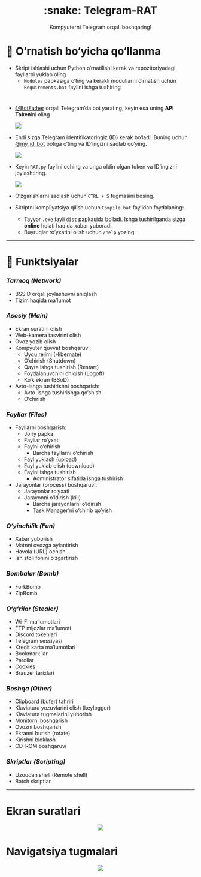 

<h1 align="center">:snake: Telegram-RAT</h1>

<p align="center">
  Kompyuterni Telegram orqali boshqaring!
</p>

# :page_facing_up: O‘rnatish bo‘yicha qo‘llanma

* Skript ishlashi uchun Python o‘rnatilishi kerak va repozitoriyadagi fayllarni yuklab oling  
  * `Modules` papkasiga o‘ting va kerakli modullarni o‘rnatish uchun `Requirements.bat` faylini ishga tushiring

#

* [@BotFather](https://t.me/BotFather) orqali Telegram’da bot yarating, keyin esa uning **API Token**ini oling

  <img src="https://i.imgur.com/3eWSJtZ.png">

* Endi sizga Telegram identifikatoringiz (ID) kerak bo‘ladi. Buning uchun [@my_id_bot](https://t.me/my_id_bot) botiga o‘ting va ID’ingizni saqlab qo‘ying.

  <img src="https://i.imgur.com/TIoauMO.png">

* Keyin `RAT.py` faylini oching va unga oldin olgan token va ID’ingizni joylashtiring.

  <img src="https://i.imgur.com/ZaMLZ2F.png">

* O‘zgarishlarni saqlash uchun `CTRL + S` tugmasini bosing.  
* Skriptni kompilyatsiya qilish uchun `Compile.bat` faylidan foydalaning:  
  * Tayyor `.exe` fayli `dist` papkasida bo‘ladi. Ishga tushirilganda sizga **online** holati haqida xabar yuboradi.  
  * Buyruqlar ro‘yxatini olish uchun `/help` yozing.

---

# :rose: Funktsiyalar

### _Tarmoq (Network)_
* BSSID orqali joylashuvni aniqlash  
* Tizim haqida ma’lumot

### _Asosiy (Main)_
* Ekran suratini olish  
* Web-kamera tasvirini olish  
* Ovoz yozib olish  
* Kompyuter quvvat boshqaruvi:
  * Uyqu rejimi (Hibernate)  
  * O‘chirish (Shutdown)  
  * Qayta ishga tushirish (Restart)  
  * Foydalanuvchini chiqish (Logoff)  
  * Ko‘k ekran (BSoD)  
* Avto-ishga tushirishni boshqarish:
  * Avto-ishga tushirishga qo‘shish  
  * O‘chirish

### _Fayllar (Files)_
* Fayllarni boshqarish:
  * Joriy papka  
  * Fayllar ro‘yxati  
  * Faylni o‘chirish  
     * Barcha fayllarni o‘chirish  
  * Fayl yuklash (upload)  
  * Fayl yuklab olish (download)  
  * Faylni ishga tushirish  
     * Administrator sifatida ishga tushirish  
* Jarayonlar (process) boshqaruvi:
  * Jarayonlar ro‘yxati  
  * Jarayonni o‘ldirish (kill)
     * Barcha jarayonlarni o‘ldirish  
     * Task Manager’ni o‘chirib qo‘yish

### _O‘yinchilik (Fun)_
* Xabar yuborish  
* Matnni ovozga aylantirish  
* Havola (URL) ochish  
* Ish stoli fonini o‘zgartirish

### _Bombalar (Bomb)_
* ForkBomb  
* ZipBomb

### _O‘g‘rilar (Stealer)_
* Wi-Fi ma’lumotlari  
* FTP mijozlar ma’lumoti  
* Discord tokenlari  
* Telegram sessiyasi  
* Kredit karta ma’lumotlari  
* Bookmark’lar  
* Parollar  
* Cookies  
* Brauzer tarixlari

### _Boshqa (Other)_
* Clipboard (bufer) tahriri  
* Klaviatura yozuvlarini olish (keylogger)  
* Klaviatura tugmalarini yuborish  
* Monitorni boshqarish  
* Ovozni boshqarish  
* Ekranni burish (rotate)  
* Kirishni bloklash  
* CD-ROM boshqaruvi

### _Skriptlar (Scripting)_
* Uzoqdan shell (Remote shell)  
* Batch skriptlar

---

# Ekran suratlari
<p align="center">
    <img src="https://i.imgur.com/BXN7Dff.png" Telegram-RAT">
</p>

# Navigatsiya tugmalari
<p align="center">
    <img src="https://i.imgur.com/CmehJlP.png" Telegram-RAT">
</p>

